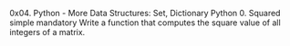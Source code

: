 0x04. Python - More Data Structures: Set, Dictionary
Python
0. Squared simple
mandatory
Write a function that computes the square value of all integers of a matrix.
